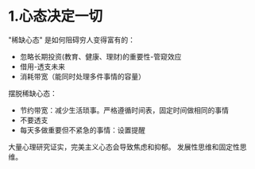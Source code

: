 # 1.心态决定一切

"稀缺心态" 是如何阻碍穷人变得富有的：
- 忽略长期投资(教育、健康、理财)的重要性-管窥效应
- 借用-透支未来
- 消耗带宽（能同时处理多件事情的容量）

摆脱稀缺心态：
- 节约带宽：减少生活琐事。严格遵循时间表，固定时间做相同的事情
- 不要透支
- 每天多做重要但不紧急的事情：设置提醒

大量心理研究证实，完美主义心态会导致焦虑和抑郁。
发展性思维和固定性思维。
